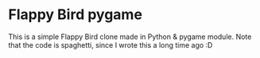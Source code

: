 # Flappy Bird pygame

This is a simple Flappy Bird clone made in Python & pygame module.
Note that the code is spaghetti, since I wrote this a long time ago :D
